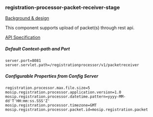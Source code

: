 ### registration-processor-packet-receiver-stage
[Background & design](https://github.com/mosip/mosip/wiki/Registration-Processor)

This component supports upload of packet(s) through rest api.

[API Specification](https://github.com/mosip/mosip/wiki/Registration-Processor-APIs#1-packet-receiver-service)

##### Default Context-path and Port

```
server.port=8081
server.servlet.path=/registrationprocessor/v1/packetreceiver

```

##### Configurable Properties from Config Server

```
registration.processor.max.file.size=5
mosip.registration.processor.application.version=1.0
mosip.registration.processor.datetime.pattern=yyyy-MM-dd'T'HH:mm:ss.SSS'Z'
mosip.registration.processor.timezone=GMT
mosip.registration.processor.packet.id=mosip.registration.packet

```
